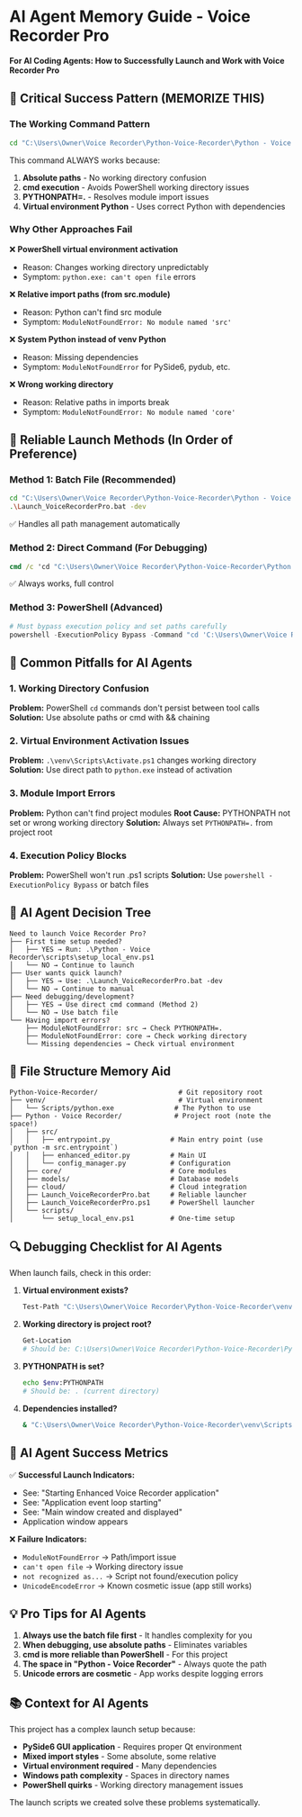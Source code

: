# AI Agent Memory Guide - Voice Recorder Pro

**For AI Coding Agents: How to Successfully Launch and Work with Voice Recorder Pro**

## 🎯 Critical Success Pattern (MEMORIZE THIS)

### The Working Command Pattern
```cmd
cd "C:\Users\Owner\Voice Recorder\Python-Voice-Recorder\Python - Voice Recorder" && set PYTHONPATH=. && "C:\Users\Owner\Voice Recorder\Python-Voice-Recorder\venv\Scripts\python.exe" -m src.entrypoint
```

This command ALWAYS works because:
1. **Absolute paths** - No working directory confusion
2. **cmd execution** - Avoids PowerShell working directory issues  
3. **PYTHONPATH=.** - Resolves module import issues
4. **Virtual environment Python** - Uses correct Python with dependencies

### Why Other Approaches Fail

❌ **PowerShell virtual environment activation**
- Reason: Changes working directory unpredictably
- Symptom: `python.exe: can't open file` errors

❌ **Relative import paths (from src.module)**  
- Reason: Python can't find src module
- Symptom: `ModuleNotFoundError: No module named 'src'`

❌ **System Python instead of venv Python**
- Reason: Missing dependencies
- Symptom: `ModuleNotFoundError` for PySide6, pydub, etc.

❌ **Wrong working directory**
- Reason: Relative paths in imports break
- Symptom: `ModuleNotFoundError: No module named 'core'`

## 🔧 Reliable Launch Methods (In Order of Preference)

### Method 1: Batch File (Recommended)
```bash
cd "C:\Users\Owner\Voice Recorder\Python-Voice-Recorder\Python - Voice Recorder"
.\Launch_VoiceRecorderPro.bat -dev
```
✅ Handles all path management automatically

### Method 2: Direct Command (For Debugging)
```cmd
cmd /c 'cd "C:\Users\Owner\Voice Recorder\Python-Voice-Recorder\Python - Voice Recorder" && set PYTHONPATH=. && "C:\Users\Owner\Voice Recorder\Python-Voice-Recorder\venv\Scripts\python.exe" -m src.entrypoint'
```
✅ Always works, full control

### Method 3: PowerShell (Advanced)
```powershell
# Must bypass execution policy and set paths carefully
powershell -ExecutionPolicy Bypass -Command "cd 'C:\Users\Owner\Voice Recorder\Python-Voice-Recorder\Python - Voice Recorder'; `$env:PYTHONPATH='.'; & 'C:\Users\Owner\Voice-Recorder\Python-Voice-Recorder\venv\Scripts\python.exe' -m src.entrypoint"
```

## 🚨 Common Pitfalls for AI Agents

### 1. Working Directory Confusion
**Problem:** PowerShell `cd` commands don't persist between tool calls
**Solution:** Use absolute paths or cmd with && chaining

### 2. Virtual Environment Activation Issues  
**Problem:** `.\venv\Scripts\Activate.ps1` changes working directory
**Solution:** Use direct path to `python.exe` instead of activation

### 3. Module Import Errors
**Problem:** Python can't find project modules
**Root Cause:** PYTHONPATH not set or wrong working directory
**Solution:** Always set `PYTHONPATH=.` from project root

### 4. Execution Policy Blocks
**Problem:** PowerShell won't run .ps1 scripts
**Solution:** Use `powershell -ExecutionPolicy Bypass` or batch files

## 🧠 AI Agent Decision Tree

```
Need to launch Voice Recorder Pro?
├── First time setup needed?
│   ├── YES → Run: .\Python - Voice Recorder\scripts\setup_local_env.ps1
│   └── NO → Continue to launch
├── User wants quick launch?
│   ├── YES → Use: .\Launch_VoiceRecorderPro.bat -dev
│   └── NO → Continue to manual
├── Need debugging/development?
│   ├── YES → Use direct cmd command (Method 2)
│   └── NO → Use batch file
└── Having import errors?
    ├── ModuleNotFoundError: src → Check PYTHONPATH=.
    ├── ModuleNotFoundError: core → Check working directory
    └── Missing dependencies → Check virtual environment
```

## 📁 File Structure Memory Aid

```
Python-Voice-Recorder/                    # Git repository root
├── venv/                                 # Virtual environment
│   └── Scripts/python.exe               # The Python to use
├── Python - Voice Recorder/             # Project root (note the space!)
│   ├── src/
│   │   ├── entrypoint.py               # Main entry point (use `python -m src.entrypoint`)
│   │   ├── enhanced_editor.py          # Main UI
│   │   └── config_manager.py           # Configuration
│   ├── core/                           # Core modules
│   ├── models/                         # Database models  
│   ├── cloud/                          # Cloud integration
│   ├── Launch_VoiceRecorderPro.bat     # Reliable launcher
│   ├── Launch_VoiceRecorderPro.ps1     # PowerShell launcher
│   └── scripts/
│       └── setup_local_env.ps1         # One-time setup
```

## 🔍 Debugging Checklist for AI Agents

When launch fails, check in this order:

1. **Virtual environment exists?**
   ```bash
   Test-Path "C:\Users\Owner\Voice Recorder\Python-Voice-Recorder\venv\Scripts\python.exe"
   ```

2. **Working directory is project root?**
   ```bash
   Get-Location
   # Should be: C:\Users\Owner\Voice Recorder\Python-Voice-Recorder\Python - Voice Recorder
   ```

3. **PYTHONPATH is set?**
   ```bash
   echo $env:PYTHONPATH
   # Should be: . (current directory)
   ```

4. **Dependencies installed?**
   ```bash
   & "C:\Users\Owner\Voice Recorder\Python-Voice-Recorder\venv\Scripts\python.exe" -c "import PySide6; print('Dependencies OK')"
   ```

## 🎯 AI Agent Success Metrics

✅ **Successful Launch Indicators:**
- See: "Starting Enhanced Voice Recorder application"
- See: "Application event loop starting"  
- See: "Main window created and displayed"
- Application window appears

❌ **Failure Indicators:**
- `ModuleNotFoundError` → Path/import issue
- `can't open file` → Working directory issue
- `not recognized as...` → Script not found/execution policy
- `UnicodeEncodeError` → Known cosmetic issue (app still works)

## 💡 Pro Tips for AI Agents

1. **Always use the batch file first** - It handles complexity for you
2. **When debugging, use absolute paths** - Eliminates variables
3. **cmd is more reliable than PowerShell** - For this project
4. **The space in "Python - Voice Recorder"** - Always quote the path
5. **Unicode errors are cosmetic** - App works despite logging errors

## 📚 Context for AI Agents

This project has a complex launch setup because:
- **PySide6 GUI application** - Requires proper Qt environment
- **Mixed import styles** - Some absolute, some relative
- **Virtual environment required** - Many dependencies
- **Windows path complexity** - Spaces in directory names
- **PowerShell quirks** - Working directory management issues

The launch scripts we created solve these problems systematically.
